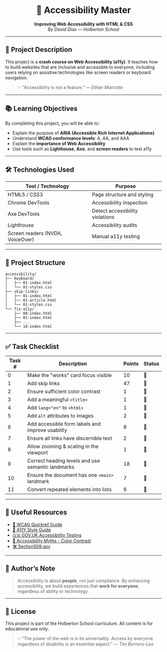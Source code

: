 <h1 align="center">🤩 Accessibility Master</h1>
<p align="center">
  <strong>Improving Web Accessibility with HTML & CSS</strong><br>
  <em>By David Dias — Holberton School</em>
</p>

---

## 🎯 Project Description

This project is a **crash course on Web Accessibility (a11y)**.
It teaches how to build websites that are inclusive and accessible to everyone, including users relying on assistive technologies like screen readers or keyboard navigation.

> ✨ “Accessibility is not a feature.” — *Ethan Marcotte*

---

## 📚 Learning Objectives

By completing this project, you will be able to:

* Explain the purpose of **ARIA (Accessible Rich Internet Applications)**
* Understand **WCAG conformance levels**: A, AA, and AAA
* Explain the **importance of Web Accessibility**
* Use tools such as **Lighthouse**, **Axe**, and **screen readers** to test a11y

---

## 🛠️ Technologies Used

| Tool / Technology                | Purpose                         |
| -------------------------------- | ------------------------------- |
| HTML5 / CSS3                     | Page structure and styling      |
| Chrome DevTools                  | Accessibility inspection        |
| Axe DevTools                     | Detect accessibility violations |
| Lighthouse                       | Accessibility audits            |
| Screen readers (NVDA, VoiceOver) | Manual a11y testing             |

---

## 📁 Project Structure

```text
accessibility/
├── keyboard/
│   ├── 01-index.html
│   └── 01-styles.css
├── skip-links/
│   ├── 01-index.html
│   ├── 01-article.html
│   └── 01-styles.css
└── fix-a11y/
    ├── 00-index.html
    ├── 01-index.html
    ├── ...
    └── 10-index.html
```

---

## ✅ Task Checklist

| Task # | Description                                       | Points | Status |
| ------ | ------------------------------------------------- | ------ | ------ |
| 0      | Make the "works" card focus visible               | 10     | 🔲     |
| 1      | Add skip links                                    | 47     | 🔲     |
| 2      | Ensure sufficient color contrast                  | 1      | 🔲     |
| 3      | Add a meaningful `<title>`                        | 1      | 🔲     |
| 4      | Add `lang="en"` to `<html>`                       | 1      | 🔲     |
| 5      | Add `alt` attributes to images                    | 2      | 🔲     |
| 6      | Add accessible form labels and improve usability  | 8      | 🔲     |
| 7      | Ensure all links have discernible text            | 2      | 🔲     |
| 8      | Allow zooming & scaling in the viewport           | 1      | 🔲     |
| 9      | Correct heading levels and use semantic landmarks | 18     | 🔲     |
| 10     | Ensure the document has one `<main>` landmark     | 7      | 🔲     |
| 11     | Convert repeated elements into lists              | 6      | 🔲     |



---

## 🔗 Useful Resources

* [📘 WCAG Quickref Guide](https://www.w3.org/WAI/WCAG21/quickref/)
* [🎨 A11Y Style Guide](https://a11y-style-guide.com/)
* [🇬🇧 GOV.UK Accessibility Testing](https://www.gov.uk/service-manual/technology/testing-with-assistive-technologies)
* [🧠 Accessibility Myths - Color Contrast](https://www.boia.org/blog/the-myths-of-color-contrast-accessibility)
* [🛠️ Section508.gov](https://www.section508.gov/)

---

## 💬 Author’s Note

> Accessibility is about **people**, not just compliance.
> By enhancing accessibility, we build experiences that **work for everyone**, regardless of ability or technology.

---

## 📄 License

This project is part of the Holberton School curriculum.
All content is for educational use only.

> 💡 “The power of the web is in its universality. Access by everyone regardless of disability is an essential aspect.”
> — *Tim Berners-Lee*

